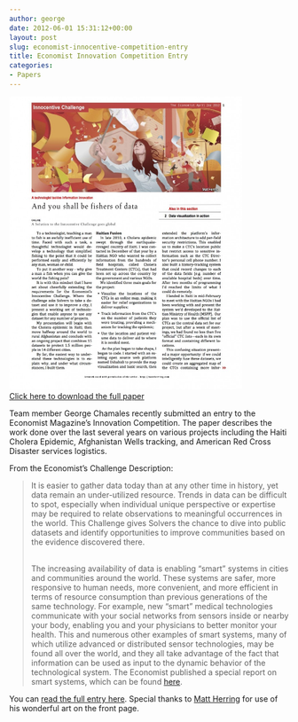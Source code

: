 ```yaml
---
author: george
date: 2012-06-01 15:31:12+00:00
layout: post
slug: economist-innocentive-competition-entry
title: Economist Innovation Competition Entry
categories:
- Papers
---
```


<div id="post_img" style="width:430px">
<a href="/files/Fishers_of_Data-Rogue_Genius.pdf"><img src="/images/posts/innocentive-image.jpg" width="420">
Click here to download the full paper</a>
</div>

Team member George Chamales recently submitted an entry to the Economist Magazine’s Innovation Competition. The paper describes the work done over the last several years on various projects including the Haiti Cholera Epidemic, Afghanistan Wells tracking, and American Red Cross Disaster services logistics.

From the Economist’s Challenge Description:

<blockquote>It is easier to gather data today than at any other time in history, yet data remain an under-utilized resource. Trends in data can be difficult to spot, especially when individual unique perspective or expertise may be required to relate observations to meaningful occurrences in the world. This Challenge gives Solvers the chance to dive into public datasets and identify opportunities to improve communities based on the evidence discovered there.<br/><br/>

The increasing availability of data is enabling “smart” systems in cities and communities around the world. These systems are safer, more responsive to human needs, more convenient, and more efficient in terms of resource consumption than previous generations of the same technology. For example, new “smart” medical technologies communicate with your social networks from sensors inside or nearby your body, enabling you and your physicians to better monitor your health. This and numerous other examples of smart systems, many of which utilize advanced or distributed sensor technologies, may be found all over the world, and they all take advantage of the fact that information can be used as input to the dynamic behavior of the technological system. The Economist published a special report on smart systems, which can be found <a href="http://www.economist.com/node/17388368">here</a>.</blockquote>

You can <a href="/files/Fishers_of_Data-Rogue_Genius.pdf">read the full entry here</a>. Special thanks to <a href="http://mattherring.com/">Matt Herring</a> for use of his wonderful art on the front page.
